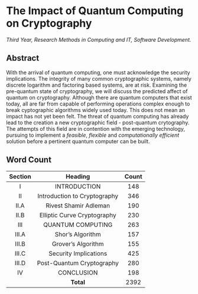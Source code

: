 # The Impact of Quantum Computing on Cryptography

*Third Year, Research Methods in Computing and IT, Software Development.*

## Abstract

With the arrival of quantum computing, one must acknowledge the security implications. The integrity of many common cryptographic systems, namely discrete logarithm and factoring based systems, are at risk. Examining the pre-quantum state of cryptography, we will discuss the predicted affect of quantum on cryptography. Although there are quantum computers that exist today, all are far from capable of performing operations complex enough to break cyptographic algorithms widely used today. This does not mean an impact has not yet been felt. The threat of quantum computing has already lead to the creation a new cryptographic field - post-quantum crytography. The attempts of this field are in contention with the emerging technology, pursuing to implement a *feasible*, *flexible* and *computationally efficient* solution before a pertinent quantum  computer can be built.

## Word Count

| Section | Heading | Count |
|:---:|:---:|:---:|
| I | INTRODUCTION | 148 |
| II | Introduction to Cryptography | 346 |
| II.A | Rivest Shamir Adleman | 190 |
| II.B | Elliptic Curve Cryptography | 230 |
| III | QUANTUM COMPUTING | 263 |
| III.A | Shor’s Algorithm | 157 |
| III.B | Grover’s Algorithm | 155 |
| III.C | Security Implications | 425 |
| III.D | Post-Quantum Cryptography | 280 |
| IV | CONCLUSION | 198 |
| | **Total** | 2392 |